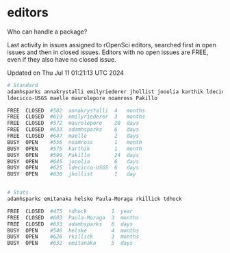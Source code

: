 # editors

Who can handle a package?

Last activity in issues assigned to rOpenSci editors, searched first in open
issues and then in closed issues. Editors with no open issues are FREE, even if
they also have no closed issue.


Updated on Thu Jul 11 01:21:13 UTC 2024

```bash
# Standard
adamhsparks annakrystalli emilyriederer jhollist jooolia karthik ldecicco
ldecicco-USGS maelle maurolepore noamross Pakillo

FREE  CLOSED  #502  annakrystalli  4   months
FREE  CLOSED  #619  emilyriederer  3   months
FREE  CLOSED  #572  maurolepore    20  days
FREE  CLOSED  #633  adamhsparks    6   days
FREE  CLOSED  #647  maelle         2   days
BUSY  OPEN    #556  noamross       1   month
BUSY  OPEN    #575  karthik        1   month
BUSY  OPEN    #599  Pakillo        24  days
BUSY  OPEN    #645  jooolia        6   days
BUSY  OPEN    #625  ldecicco-USGS  6   days
BUSY  OPEN    #636  jhollist       1   day


# Stats
adamhsparks emitanaka helske Paula-Moraga rkillick tdhock

FREE  CLOSED  #475  tdhock        1  year
FREE  CLOSED  #603  Paula-Moraga  3  months
FREE  CLOSED  #633  adamhsparks   6  days
BUSY  OPEN    #546  helske        4  months
BUSY  OPEN    #626  rkillick      3  months
BUSY  OPEN    #632  emitanaka     5  days
```
